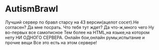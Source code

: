 # AutismBrawl
Лучший сервер по бравл старсу на 43 версии(ацелот сосет).Не согласен? Да мне посрать.
Что тебя тут ждет?
Да что-ж,много чего
Ну во-первых все самописное
Тем более на HTML,на языке,на котором нету НИ ОДНОГО СЕРВЕРА.
Онлайн бои,онлайн румы,испытание и прочие вещи
Все это есть на этом сервере!
